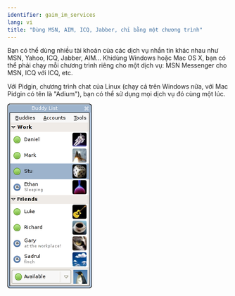 ```yaml
---
identifier: gaim_im_services
lang: vi
title: "Dùng MSN, AIM, ICQ, Jabber, chỉ bằng một chương trình"
---
```


Bạn có thể dùng nhiều tài khoản của các dịch vụ nhắn tin khác nhau như MSN, Yahoo, 
ICQ, Jabber, AIM... Khidùng Windows hoặc Mac OS X, bạn có thể phải chạy mỗi chương trình 
riêng cho một dịch vụ: MSN Messenger cho MSN, ICQ với ICQ, etc.

Với Pidgin, chương trình chat của Linux (chạy cả trên Windows nữa, với Mac Pidgin có 
tên là "Adium"), bạn có thể sử dụng mọi dịch vụ đó cùng một lúc.

<img src="/img/gaim_im_services.png" />

  
